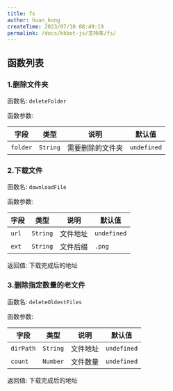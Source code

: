 ```yaml
---
title: fs
author: huan_kong
createTime: 2023/07/10 08:49:19
permalink: /docs/kkbot-js/支持库/fs/
---
```


## 函数列表

### 1.删除文件夹

函数名: `deleteFolder`

函数参数:

| 字段     | 类型     | 说明             | 默认值      |
| -------- | -------- | ---------------- | ----------- |
| `folder` | `String` | 需要删除的文件夹 | `undefined` |

### 2.下载文件

函数名: `downloadFile`

函数参数:

| 字段  | 类型     | 说明     | 默认值      |
| ----- | -------- | -------- | ----------- |
| `url` | `String` | 文件地址 | `undefined` |
| `ext` | `String` | 文件后缀 | `.png`      |

返回值: 下载完成后的地址

### 3.删除指定数量的老文件

函数名: `deleteOldestFiles`

函数参数:

| 字段      | 类型     | 说明     | 默认值      |
| --------- | -------- | -------- | ----------- |
| `dirPath` | `String` | 文件地址 | `undefined` |
| `count`   | `Number` | 文件数量 | `undefined` |

返回值: 下载完成后的地址

